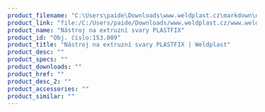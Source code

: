 ```yaml
---
product_filename: "C:\Users\paide\Downloads\www.weldplast.cz\markdown\nastroj-na-extruzni-svary-plastfix.md"
product_link: "file:/C:/Users/paide/Downloads/www.weldplast.cz/www.weldplast.cz/nastroj-na-extruzni-svary-plastfix"
product_name: "Nástroj na extruzní svary PLASTFIX"
product_id: "Obj. číslo:153.009"
product_title: "Nástroj na extruzní svary PLASTFIX | Weldplast"
product_desc: ""
product_specs: ""
product_downloads: ""
product_href: ""
product_desc_2: ""
product_accessories: ""
product_similar: ""
---
```

